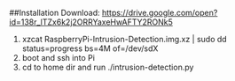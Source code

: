 ##Installation
Download: https://drive.google.com/open?id=138r_lTZx6k2j2ORRYaxeHwAFTY2RONk5
1. xzcat RaspberryPi-Intrusion-Detection.img.xz | sudo dd status=progress bs=4M of=/dev/sdX
2. boot and ssh into Pi
3. cd to home dir and run ./intrusion-detection.py
